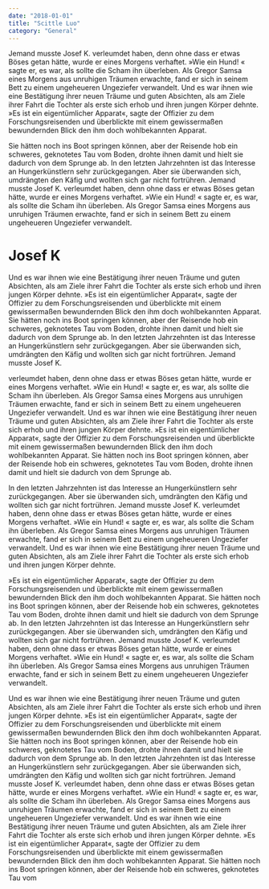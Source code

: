 ```yaml
---
date: "2018-01-01"
title: "Scittle Luo"
category: "General"
---
```


Jemand musste Josef K. verleumdet haben, denn ohne dass er etwas Böses getan hätte, wurde er eines Morgens verhaftet. »Wie ein Hund! « sagte er, es war, als sollte die Scham ihn überleben. Als Gregor Samsa eines Morgens aus unruhigen Träumen erwachte, fand er sich in seinem Bett zu einem ungeheueren Ungeziefer verwandelt. Und es war ihnen wie eine Bestätigung ihrer neuen Träume und guten Absichten, als am Ziele ihrer Fahrt die Tochter als erste sich erhob und ihren jungen Körper dehnte. »Es ist ein eigentümlicher Apparat«, sagte der Offizier zu dem Forschungsreisenden und überblickte mit einem gewissermaßen bewundernden Blick den ihm doch wohlbekannten Apparat.

Sie hätten noch ins Boot springen können, aber der Reisende hob ein schweres, geknotetes Tau vom Boden, drohte ihnen damit und hielt sie dadurch von dem Sprunge ab. In den letzten Jahrzehnten ist das Interesse an Hungerkünstlern sehr zurückgegangen. Aber sie überwanden sich, umdrängten den Käfig und wollten sich gar nicht fortrühren. Jemand musste Josef K. verleumdet haben, denn ohne dass er etwas Böses getan hätte, wurde er eines Morgens verhaftet. »Wie ein Hund! « sagte er, es war, als sollte die Scham ihn überleben. Als Gregor Samsa eines Morgens aus unruhigen Träumen erwachte, fand er sich in seinem Bett zu einem ungeheueren Ungeziefer verwandelt.

# Josef K

Und es war ihnen wie eine Bestätigung ihrer neuen Träume und guten Absichten, als am Ziele ihrer Fahrt die Tochter als erste sich erhob und ihren jungen Körper dehnte. »Es ist ein eigentümlicher Apparat«, sagte der Offizier zu dem Forschungsreisenden und überblickte mit einem gewissermaßen bewundernden Blick den ihm doch wohlbekannten Apparat. Sie hätten noch ins Boot springen können, aber der Reisende hob ein schweres, geknotetes Tau vom Boden, drohte ihnen damit und hielt sie dadurch von dem Sprunge ab. In den letzten Jahrzehnten ist das Interesse an Hungerkünstlern sehr zurückgegangen. Aber sie überwanden sich, umdrängten den Käfig und wollten sich gar nicht fortrühren. Jemand musste Josef K.

verleumdet haben, denn ohne dass er etwas Böses getan hätte, wurde er eines Morgens verhaftet. »Wie ein Hund! « sagte er, es war, als sollte die Scham ihn überleben. Als Gregor Samsa eines Morgens aus unruhigen Träumen erwachte, fand er sich in seinem Bett zu einem ungeheueren Ungeziefer verwandelt. Und es war ihnen wie eine Bestätigung ihrer neuen Träume und guten Absichten, als am Ziele ihrer Fahrt die Tochter als erste sich erhob und ihren jungen Körper dehnte. »Es ist ein eigentümlicher Apparat«, sagte der Offizier zu dem Forschungsreisenden und überblickte mit einem gewissermaßen bewundernden Blick den ihm doch wohlbekannten Apparat. Sie hätten noch ins Boot springen können, aber der Reisende hob ein schweres, geknotetes Tau vom Boden, drohte ihnen damit und hielt sie dadurch von dem Sprunge ab.

In den letzten Jahrzehnten ist das Interesse an Hungerkünstlern sehr zurückgegangen. Aber sie überwanden sich, umdrängten den Käfig und wollten sich gar nicht fortrühren. Jemand musste Josef K. verleumdet haben, denn ohne dass er etwas Böses getan hätte, wurde er eines Morgens verhaftet. »Wie ein Hund! « sagte er, es war, als sollte die Scham ihn überleben. Als Gregor Samsa eines Morgens aus unruhigen Träumen erwachte, fand er sich in seinem Bett zu einem ungeheueren Ungeziefer verwandelt. Und es war ihnen wie eine Bestätigung ihrer neuen Träume und guten Absichten, als am Ziele ihrer Fahrt die Tochter als erste sich erhob und ihren jungen Körper dehnte.

»Es ist ein eigentümlicher Apparat«, sagte der Offizier zu dem Forschungsreisenden und überblickte mit einem gewissermaßen bewundernden Blick den ihm doch wohlbekannten Apparat. Sie hätten noch ins Boot springen können, aber der Reisende hob ein schweres, geknotetes Tau vom Boden, drohte ihnen damit und hielt sie dadurch von dem Sprunge ab. In den letzten Jahrzehnten ist das Interesse an Hungerkünstlern sehr zurückgegangen. Aber sie überwanden sich, umdrängten den Käfig und wollten sich gar nicht fortrühren. Jemand musste Josef K. verleumdet haben, denn ohne dass er etwas Böses getan hätte, wurde er eines Morgens verhaftet. »Wie ein Hund! « sagte er, es war, als sollte die Scham ihn überleben. Als Gregor Samsa eines Morgens aus unruhigen Träumen erwachte, fand er sich in seinem Bett zu einem ungeheueren Ungeziefer verwandelt.

Und es war ihnen wie eine Bestätigung ihrer neuen Träume und guten Absichten, als am Ziele ihrer Fahrt die Tochter als erste sich erhob und ihren jungen Körper dehnte. »Es ist ein eigentümlicher Apparat«, sagte der Offizier zu dem Forschungsreisenden und überblickte mit einem gewissermaßen bewundernden Blick den ihm doch wohlbekannten Apparat. Sie hätten noch ins Boot springen können, aber der Reisende hob ein schweres, geknotetes Tau vom Boden, drohte ihnen damit und hielt sie dadurch von dem Sprunge ab. In den letzten Jahrzehnten ist das Interesse an Hungerkünstlern sehr zurückgegangen. Aber sie überwanden sich, umdrängten den Käfig und wollten sich gar nicht fortrühren. Jemand musste Josef K. verleumdet haben, denn ohne dass er etwas Böses getan hätte, wurde er eines Morgens verhaftet. »Wie ein Hund! « sagte er, es war, als sollte die Scham ihn überleben. Als Gregor Samsa eines Morgens aus unruhigen Träumen erwachte, fand er sich in seinem Bett zu einem ungeheueren Ungeziefer verwandelt. Und es war ihnen wie eine Bestätigung ihrer neuen Träume und guten Absichten, als am Ziele ihrer Fahrt die Tochter als erste sich erhob und ihren jungen Körper dehnte. »Es ist ein eigentümlicher Apparat«, sagte der Offizier zu dem Forschungsreisenden und überblickte mit einem gewissermaßen bewundernden Blick den ihm doch wohlbekannten Apparat. Sie hätten noch ins Boot springen können, aber der Reisende hob ein schweres, geknotetes Tau vom
